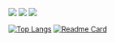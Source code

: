 [![](https://img.shields.io/badge/Windows-10-2376bc?style=flat-square&logo=windows&logoColor=ffffff)]()
[![](https://img.shields.io/badge/Browser-Firefox-FF7139?style=flat-square&logo=firefox&logoColor=ffffff)](https://www.mozilla.org/firefox/)
[![](https://img.shields.io/badge/IDE-Visual%20Studio%20Code-007ACC?style=flat-square&logo=Visual-Studio-Code&logoColor=ffffff)](https://code.visualstudio.com/)

[![Top Langs](https://github-readme-stats.vercel.app/api/top-langs/?username=dxleted&layout=compact&theme=tokyonight&exclude_repo=lolstats-graduation-project,infkit_client)](https://github.com/anuraghazra/github-readme-stats)
[![Readme Card](https://github-readme-stats.vercel.app/api/pin/?username=dxleted&repo=infkit_client&theme=tokyonight)](https://github.com/anuraghazra/github-readme-stats)
